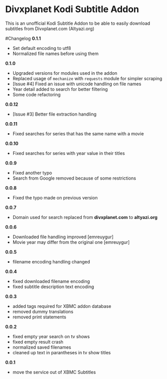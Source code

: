 Divxplanet Kodi Subtitle Addon
======================

This is an unofficial Kodi Subtitle Addon to be able to easily download subtitles from Divxplanet.com (Altyazi.org)

#Changelog
**0.1.1**
* Set default encoding to utf8
* Normalized file names before using them

**0.1.0**
* Upgraded versions for modules used in the addon
* Replaced usage of `mechanize` with `requests` module for simpler scraping
* [Issue #4] Fixed an issue with unicode handling on file names
* Year detail added to search for better filtering
* Some code refactoring

**0.0.12**
* [Issue #3] Better file extraction handling

**0.0.11**
* Fixed searches for series that has the same name with a movie

**0.0.10**
* Fixed searches for series with year value in their titles

**0.0.9**
* Fixed another typo
* Search from Google removed because of some restrictions

**0.0.8**
* Fixed the typo made on previous version

**0.0.7**
* Domain used for search replaced from **divxplanet.com** to **altyazi.org**

**0.0.6**
* Downloaded file handling improved [emreuygur]
* Movie year may differ from the original one [emreuygur]

**0.0.5**
* filename encoding handling changed

**0.0.4**
* fixed downloaded filename encoding
* fixed subtitle description text encoding

**0.0.3**
* added tags required for XBMC addon database
* removed dummy translations
* removed print statements

**0.0.2**
* fixed empty year search on tv shows
* fixed empty result crash
* normalized saved filenames
* cleaned up text in parantheses in tv show titles

**0.0.1**
* move the service out of XBMC Subtitles
